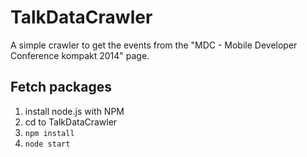 # TalkDataCrawler

A simple crawler to get the events from the "MDC - Mobile Developer Conference kompakt 2014" page.

## Fetch packages

1. install node.js with NPM
2. cd to TalkDataCrawler
2. `npm install`
3. `node start`
